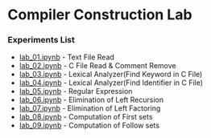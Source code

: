 # Compiler Construction Lab

### Experiments List
- [lab_01.ipynb](lab_01.ipynb) - Text File Read
- [lab_02.ipynb](lab_02.ipynb) - C File Read & Comment Remove
- [lab_03.ipynb](lab_03.ipynb) - Lexical Analyzer(Find Keyword in C File)
- [lab_04.ipynb](lab_04.ipynb) - Lexical Analyzer(Find Identifier in C File)
- [lab_05.ipynb](lab_05.ipynb) - Regular Expression
- [lab_06.ipynb](lab_06.ipynb) - Elimination of Left Recursion
- [lab_07.ipynb](lab_07.ipynb) - Elimination of Left Factoring
- [lab_08.ipynb](lab_08.ipynb) - Computation of First sets
- [lab_09.ipynb](lab_09.ipynb) - Computation of Follow sets
